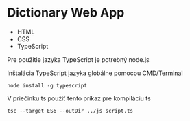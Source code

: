 # Dictionary Web App

- HTML
- CSS
- TypeScript

Pre použitie jazyka TypeScript je potrebný node.js

Inštalácia TypeScript jazyka globálne pomocou CMD/Terminal

```
node install -g typescript
```

V priečinku ts použiť tento príkaz pre kompiláciu ts

```
tsc --target ES6 --outDir ../js script.ts
```
